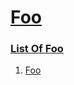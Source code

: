 # [Foo](#foo)


### [List Of Foo](#list-of-foo)

1.  [Foo][1]


[1]: http://localhost/sub-1/document.md#foo-bar "Foo"
